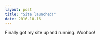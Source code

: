 ```yaml
---
layout: post
title: "Site launched!"
date: 2016-10-16
---
```


Finally got my site up and running. Woohoo!
